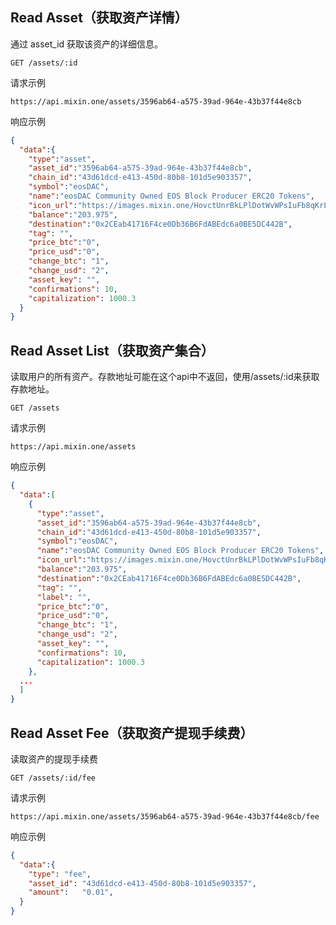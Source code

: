 
## Read Asset（获取资产详情）
通过 asset_id 获取该资产的详细信息。

`GET /assets/:id`

请求示例
```
https://api.mixin.one/assets/3596ab64-a575-39ad-964e-43b37f44e8cb
```
响应示例

```json
{
  "data":{
    "type":"asset",
    "asset_id":"3596ab64-a575-39ad-964e-43b37f44e8cb",
    "chain_id":"43d61dcd-e413-450d-80b8-101d5e903357",
    "symbol":"eosDAC",
    "name":"eosDAC Community Owned EOS Block Producer ERC20 Tokens",
    "icon_url":"https://images.mixin.one/HovctUnrBkLPlDotWvWPsIuFb8qKrLddwF5-f2Fi9q9uO829YB2qGITgOd2YmTMKnGg_z9XrVYzEwFE_rD_REz9C=s128",
    "balance":"203.975",
    "destination":"0x2CEab41716F4ce0Db36B6FdABEdc6a0BE5DC442B",
    "tag": "",
    "price_btc":"0",
    "price_usd":"0",
    "change_btc": "1",
    "change_usd": "2",
    "asset_key": "",
    "confirmations": 10,
    "capitalization": 1000.3
  }
}
```
## Read Asset List（获取资产集合）
读取用户的所有资产。存款地址可能在这个api中不返回，使用/assets/:id来获取存款地址。

`GET /assets`

请求示例
```
https://api.mixin.one/assets
```
响应示例

```json
{
  "data":[
    {
      "type":"asset",
      "asset_id":"3596ab64-a575-39ad-964e-43b37f44e8cb",
      "chain_id":"43d61dcd-e413-450d-80b8-101d5e903357",
      "symbol":"eosDAC",
      "name":"eosDAC Community Owned EOS Block Producer ERC20 Tokens",
      "icon_url":"https://images.mixin.one/HovctUnrBkLPlDotWvWPsIuFb8qKrLddwF5-f2Fi9q9uO829YB2qGITgOd2YmTMKnGg_z9XrVYzEwFE_rD_REz9C=s128",
      "balance":"203.975",
      "destination":"0x2CEab41716F4ce0Db36B6FdABEdc6a0BE5DC442B",
      "tag": "",
      "label": "",
      "price_btc":"0",
      "price_usd":"0",
      "change_btc": "1",
      "change_usd": "2",
      "asset_key": "",
      "confirmations": 10,
      "capitalization": 1000.3
    },
  ...
  ]
}
```

## Read Asset Fee（获取资产提现手续费）
读取资产的提现手续费

`GET /assets/:id/fee`

请求示例
```
https://api.mixin.one/assets/3596ab64-a575-39ad-964e-43b37f44e8cb/fee
```
响应示例

```json
{  
  "data":{
    "type": "fee",
    "asset_id": "43d61dcd-e413-450d-80b8-101d5e903357",
    "amount":   "0.01",
  }
}
```
